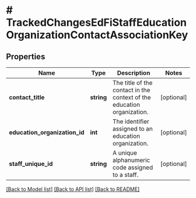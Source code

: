# # TrackedChangesEdFiStaffEducationOrganizationContactAssociationKey

## Properties

Name | Type | Description | Notes
------------ | ------------- | ------------- | -------------
**contact_title** | **string** | The title of the contact in the context of the education organization. | [optional]
**education_organization_id** | **int** | The identifier assigned to an education organization. | [optional]
**staff_unique_id** | **string** | A unique alphanumeric code assigned to a staff. | [optional]

[[Back to Model list]](../../README.md#models) [[Back to API list]](../../README.md#endpoints) [[Back to README]](../../README.md)
